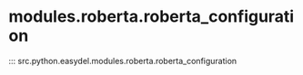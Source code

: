 # modules.roberta.roberta_configuration
::: src.python.easydel.modules.roberta.roberta_configuration